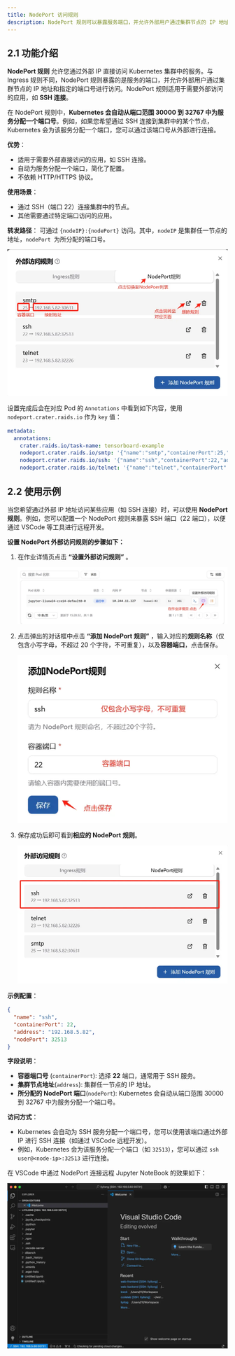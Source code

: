 ```yaml
---
title: NodePort 访问规则
description: NodePort 规则可以暴露服务端口，并允许外部用户通过集群节点的 IP 地址和指定的端口号进行访问。
---
```


## 2.1 功能介绍

**NodePort 规则** 允许您通过外部 IP 直接访问 Kubernetes 集群中的服务。与 Ingress 规则不同，NodePort 规则暴露的是服务的端口，并允许外部用户通过集群节点的 IP 地址和指定的端口号进行访问。NodePort 规则适用于需要外部访问的应用，如 **SSH 连接**。

在 NodePort 规则中，**Kubernetes 会自动从端口范围 30000 到 32767 中为服务分配一个端口号**。例如，如果您希望通过 SSH 连接到集群中的某个节点，Kubernetes 会为该服务分配一个端口，您可以通过该端口号从外部进行连接。

**优势**：

- 适用于需要外部直接访问的应用，如 SSH 连接。
- 自动为服务分配一个端口，简化了配置。
- 不依赖 HTTP/HTTPS 协议。

**使用场景**：

- 通过 SSH（端口 22）连接集群中的节点。
- 其他需要通过特定端口访问的应用。

**转发路径**： 可通过 `{nodeIP}:{nodePort}` 访问。其中，`nodeIP` 是集群任一节点的地址，`nodePort `为所分配的端口号。

![nodeport-intro](./img/nodeport-intro.webp)

设置完成后会在对应 Pod 的 `Annotations` 中看到如下内容，使用 `nodeport.crater.raids.io` 作为 `key` 值：

```yaml
metadata:
  annotations:
    crater.raids.io/task-name: tensorboard-example
    nodeport.crater.raids.io/smtp: '{"name":"smtp","containerPort":25,"address":"192.168.5.82","nodePort":30631}'
    nodeport.crater.raids.io/ssh: '{"name":"ssh","containerPort":22,"address":"192.168.5.82","nodePort":32513}'
    nodeport.crater.raids.io/telnet: '{"name":"telnet","containerPort":23,"address":"192.168.5.82","nodePort":32226}'
```

## 2.2 使用示例

当您希望通过外部 IP 地址访问某些应用（如 SSH 连接）时，可以使用 **NodePort 规则**。例如，您可以配置一个 NodePort 规则来暴露 SSH 端口（22 端口），以便通过 VSCode 等工具进行远程开发。

**设置 NodePort 外部访问规则的步骤如下：**

1. 在作业详情页点击 **“设置外部访问规则”** 。

   ![ingress-entrance](./img/ingress-entrance.webp)

2. 点击弹出的对话框中点击 **“添加 NodePort 规则”** ，输入对应的**规则名称**（仅包含小写字母，不超过 20 个字符，不可重复），以及**容器端口**，点击保存。

   ![nodeport-new](./img/nodeport-new.webp)

3. 保存成功后即可看到**相应的 NodePort 规则**。

   ![nodeport-ssh](./img/nodeport-ssh.webp)

**示例配置**：

```json
{
  "name": "ssh",
  "containerPort": 22,
  "address": "192.168.5.82",
  "nodePort": 32513
}
```

**字段说明**：

- **容器端口号** (`containerPort`): 选择 **22** 端口，通常用于 SSH 服务。
- **集群节点地址**(`address`): 集群任一节点的 IP 地址。
- **所分配的 NodePort 端口**(`nodePort`): Kubernetes 会自动从端口范围 30000 到 32767 中为服务分配一个端口号。

**访问方式**：

- Kubernetes 会自动为 SSH 服务分配一个端口号，您可以使用该端口通过外部 IP 进行 SSH 连接（如通过 VSCode 远程开发）。
- 例如，Kubernetes 会为该服务分配一个端口（如 `32513`），您可以通过 `ssh user@<node-ip>:32513` 进行连接。

在 VSCode 中通过 NodePort 连接远程 Jupyter NoteBook 的效果如下：

![vscode-nodeport-ssh](./img/vscode-nodeport-ssh.webp)
